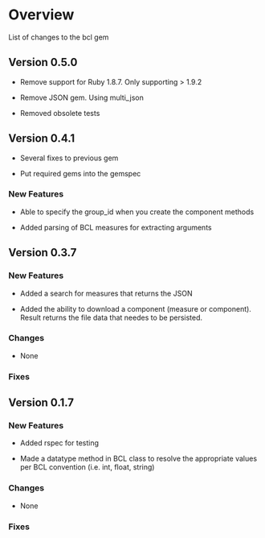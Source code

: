 # Overview
List of changes to the bcl gem

## Version 0.5.0

* Remove support for Ruby 1.8.7.  Only supporting > 1.9.2

* Remove JSON gem. Using multi_json

* Removed obsolete tests

## Version 0.4.1

* Several fixes to previous gem

* Put required gems into the gemspec

### New Features 

* Able to specify the group_id when you create the component methods

* Added parsing of BCL measures for extracting arguments

## Version 0.3.7

### New Features

* Added a search for measures that returns the JSON

* Added the ability to download a component (measure or component). Result returns the file data that needes to be persisted.

### Changes 

* None

### Fixes
 
## Version 0.1.7

### New Features 

* Added rspec for testing

* Made a datatype method in BCL class to resolve the appropriate values per BCL convention (i.e. int, float, string)

### Changes 

* None

### Fixes

